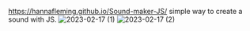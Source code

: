 https://hannafleming.github.io/Sound-maker-JS/
simple way to create a sound with JS.
![2023-02-17 (1)](https://user-images.githubusercontent.com/124400864/219703665-c804df5f-4921-4e37-ba95-a17f12819846.png)
![2023-02-17 (2)](https://user-images.githubusercontent.com/124400864/219703711-069778a4-f4af-4651-9ab3-e74c8093140b.png)

